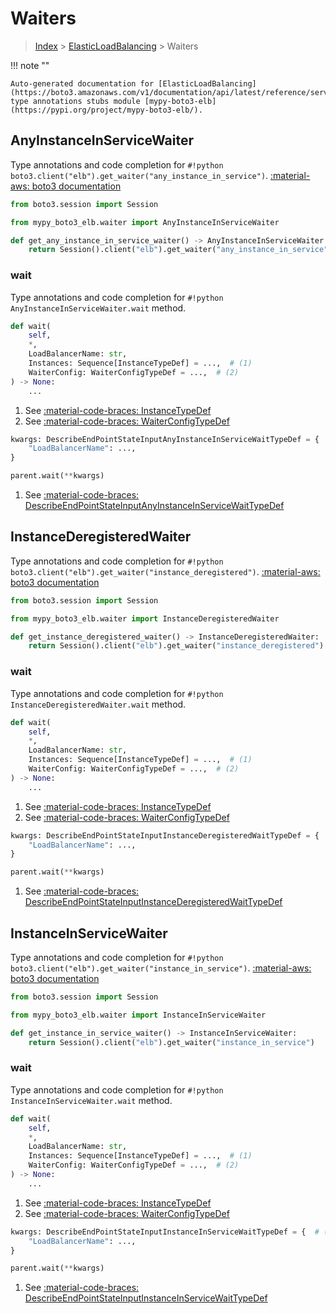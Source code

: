 # Waiters

> [Index](../README.md) > [ElasticLoadBalancing](./README.md) > Waiters

!!! note ""

    Auto-generated documentation for [ElasticLoadBalancing](https://boto3.amazonaws.com/v1/documentation/api/latest/reference/services/elb.html#ElasticLoadBalancing)
    type annotations stubs module [mypy-boto3-elb](https://pypi.org/project/mypy-boto3-elb/).

## AnyInstanceInServiceWaiter

Type annotations and code completion for `#!python boto3.client("elb").get_waiter("any_instance_in_service")`.
[:material-aws: boto3 documentation](https://boto3.amazonaws.com/v1/documentation/api/latest/reference/services/elb.html#ElasticLoadBalancing.Waiter.AnyInstanceInService)

```python title="Usage example"
from boto3.session import Session

from mypy_boto3_elb.waiter import AnyInstanceInServiceWaiter

def get_any_instance_in_service_waiter() -> AnyInstanceInServiceWaiter:
    return Session().client("elb").get_waiter("any_instance_in_service")
```


### wait

Type annotations and code completion for `#!python AnyInstanceInServiceWaiter.wait` method.

```python title="Method definition"
def wait(
    self,
    *,
    LoadBalancerName: str,
    Instances: Sequence[InstanceTypeDef] = ...,  # (1)
    WaiterConfig: WaiterConfigTypeDef = ...,  # (2)
) -> None:
    ...
```

1. See [:material-code-braces: InstanceTypeDef](./type_defs.md#instancetypedef) 
2. See [:material-code-braces: WaiterConfigTypeDef](./type_defs.md#waiterconfigtypedef) 


```python title="Usage example with kwargs"
kwargs: DescribeEndPointStateInputAnyInstanceInServiceWaitTypeDef = {  # (1)
    "LoadBalancerName": ...,
}

parent.wait(**kwargs)
```

1. See [:material-code-braces: DescribeEndPointStateInputAnyInstanceInServiceWaitTypeDef](./type_defs.md#describeendpointstateinputanyinstanceinservicewaittypedef) 
## InstanceDeregisteredWaiter

Type annotations and code completion for `#!python boto3.client("elb").get_waiter("instance_deregistered")`.
[:material-aws: boto3 documentation](https://boto3.amazonaws.com/v1/documentation/api/latest/reference/services/elb.html#ElasticLoadBalancing.Waiter.InstanceDeregistered)

```python title="Usage example"
from boto3.session import Session

from mypy_boto3_elb.waiter import InstanceDeregisteredWaiter

def get_instance_deregistered_waiter() -> InstanceDeregisteredWaiter:
    return Session().client("elb").get_waiter("instance_deregistered")
```


### wait

Type annotations and code completion for `#!python InstanceDeregisteredWaiter.wait` method.

```python title="Method definition"
def wait(
    self,
    *,
    LoadBalancerName: str,
    Instances: Sequence[InstanceTypeDef] = ...,  # (1)
    WaiterConfig: WaiterConfigTypeDef = ...,  # (2)
) -> None:
    ...
```

1. See [:material-code-braces: InstanceTypeDef](./type_defs.md#instancetypedef) 
2. See [:material-code-braces: WaiterConfigTypeDef](./type_defs.md#waiterconfigtypedef) 


```python title="Usage example with kwargs"
kwargs: DescribeEndPointStateInputInstanceDeregisteredWaitTypeDef = {  # (1)
    "LoadBalancerName": ...,
}

parent.wait(**kwargs)
```

1. See [:material-code-braces: DescribeEndPointStateInputInstanceDeregisteredWaitTypeDef](./type_defs.md#describeendpointstateinputinstancederegisteredwaittypedef) 
## InstanceInServiceWaiter

Type annotations and code completion for `#!python boto3.client("elb").get_waiter("instance_in_service")`.
[:material-aws: boto3 documentation](https://boto3.amazonaws.com/v1/documentation/api/latest/reference/services/elb.html#ElasticLoadBalancing.Waiter.InstanceInService)

```python title="Usage example"
from boto3.session import Session

from mypy_boto3_elb.waiter import InstanceInServiceWaiter

def get_instance_in_service_waiter() -> InstanceInServiceWaiter:
    return Session().client("elb").get_waiter("instance_in_service")
```


### wait

Type annotations and code completion for `#!python InstanceInServiceWaiter.wait` method.

```python title="Method definition"
def wait(
    self,
    *,
    LoadBalancerName: str,
    Instances: Sequence[InstanceTypeDef] = ...,  # (1)
    WaiterConfig: WaiterConfigTypeDef = ...,  # (2)
) -> None:
    ...
```

1. See [:material-code-braces: InstanceTypeDef](./type_defs.md#instancetypedef) 
2. See [:material-code-braces: WaiterConfigTypeDef](./type_defs.md#waiterconfigtypedef) 


```python title="Usage example with kwargs"
kwargs: DescribeEndPointStateInputInstanceInServiceWaitTypeDef = {  # (1)
    "LoadBalancerName": ...,
}

parent.wait(**kwargs)
```

1. See [:material-code-braces: DescribeEndPointStateInputInstanceInServiceWaitTypeDef](./type_defs.md#describeendpointstateinputinstanceinservicewaittypedef) 
